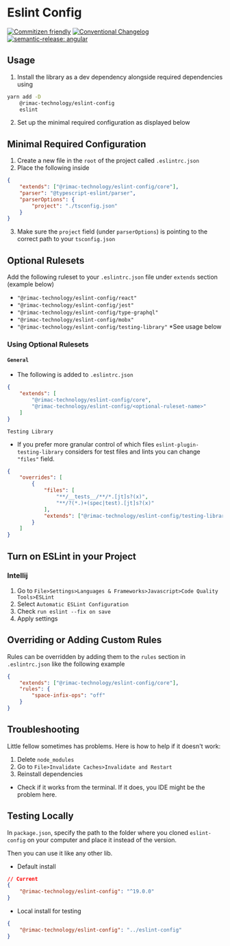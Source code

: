 # Eslint Config

[![Commitizen friendly](https://img.shields.io/badge/commitizen-friendly-brightgreen.svg)](http://commitizen.github.io/cz-cli/)
[![Conventional Changelog](https://img.shields.io/badge/changelog-conventional-brightgreen.svg)](http://conventional-changelog.github.io)
[![semantic-release: angular](https://img.shields.io/badge/semantic--release-conventionalcommits-e10079?logo=semantic-release)](https://github.com/semantic-release/semantic-release)

## Usage

1. Install the library as a dev dependency alongside required dependencies using

```bash
yarn add -D
    @rimac-technology/eslint-config
    eslint
```

2. Set up the minimal required configuration as displayed below

## Minimal Required Configuration

1. Create a new file in the `root` of the project called `.eslintrc.json`
2. Place the following inside

```json
{
    "extends": ["@rimac-technology/eslint-config/core"],
    "parser": "@typescript-eslint/parser",
    "parserOptions": {
        "project": "./tsconfig.json"
    }
}
```

3. Make sure the `project` field (under `parserOptions`) is pointing to the
   correct path to your `tsconfig.json`

## Optional Rulesets

Add the following ruleset to your `.eslintrc.json` file under
`extends` section (example below)

-   `"@rimac-technology/eslint-config/react"`
-   `"@rimac-technology/eslint-config/jest"`
-   `"@rimac-technology/eslint-config/type-graphql"`
-   `"@rimac-technology/eslint-config/mobx"`
-   `"@rimac-technology/eslint-config/testing-library"` \*See usage below

### Using Optional Rulesets

#### `General`

-   The following is added to `.eslintrc.json`

```json
{
    "extends": [
        "@rimac-technology/eslint-config/core",
        "@rimac-technology/eslint-config/<optional-ruleset-name>"
    ]
}
```

`Testing Library`

-   If you prefer more granular control of which files
    `eslint-plugin-testing-library` considers for test files and lints
    you can change `"files"` field.

```json
{
    "overrides": [
        {
            "files": [
                "**/__tests__/**/*.[jt]s?(x)",
                "**/?(*.)+(spec|test).[jt]s?(x)"
            ],
            "extends": ["@rimac-technology/eslint-config/testing-library"]
        }
    ]
}
```

## Turn on ESLint in your Project

### Intellij

1. Go to `File>Settings>Languages & Frameworks>Javascript>Code Quality Tools>ESLint`
2. Select `Automatic ESLint Configuration`
3. Check `run eslint --fix on save`
4. Apply settings

## Overriding or Adding Custom Rules

Rules can be overridden by adding them to the
`rules` section in `.eslintrc.json` like the following example

```json
{
    "extends": ["@rimac-technology/eslint-config/core"],
    "rules": {
        "space-infix-ops": "off"
    }
}
```

## Troubleshooting

Little fellow sometimes has problems. Here is how to help if it doesn't work:

1. Delete `node_modules`
2. Go to `File>Invalidate Caches>Invalidate and Restart`
3. Reinstall dependencies

-   Check if it works from the terminal. If it does, you IDE might be the problem here.

## Testing Locally

In `package.json`, specify the path to the folder where you cloned `eslint-config`
on your computer and place it instead of the version.

Then you can use it like any other lib.

-   Default install

```json
// Current
{
    "@rimac-technology/eslint-config": "^19.0.0"
}
```

-   Local install for testing

```json
{
    "@rimac-technology/eslint-config": "../eslint-config"
}
```
